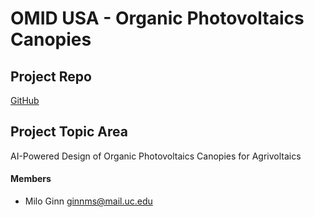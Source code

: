 # OMID USA - Organic Photovoltaics Canopies

## Project Repo

[GitHub](https://github.com/Organic-Photovolatics-Canopies/Project-Repository)

## Project Topic Area

AI-Powered Design of Organic Photovoltaics Canopies for Agrivoltaics

#### Members

- Milo Ginn [ginnms@mail.uc.edu](mailto:ginnms@mail.uc.edu)
